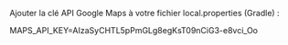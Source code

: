 Ajouter la clé API Google Maps à votre fichier local.properties (Gradle) :

MAPS_API_KEY=AIzaSyCHTL5pPmGLg8egKsT09nCiG3-e8vci_Oo
